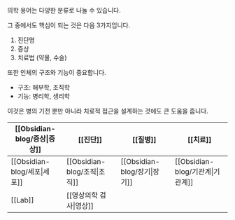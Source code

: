 
의학 용어는 다양한 분류로 나눌 수 있습니다.

그 중에서도 핵심이 되는 것은 다음 3가지입니다.
1. 진단명
2. 증상
3. 치료법 (약물, 수술)

또한 인체의 구조와 기능이 중요합니다.
- 구조: 해부학, 조직학
- 기능: 병리학, 생리학

이것은 병의 기전 뿐만 아니라 치료적 접근을 설계하는 것에도 큰 도움을 줍니다.

| [[Obsidian-blog/증상\|증상]] | [[진단]]                   | [[질병]]                   | [[치료]]                     |
| ------------------------ | ------------------------ | ------------------------ | -------------------------- |
| [[Obsidian-blog/세포\|세포]] | [[Obsidian-blog/조직\|조직]] | [[Obsidian-blog/장기\|장기]] | [[Obsidian-blog/기관계\|기관계]] |
| [[Lab]]                  | [[영상의학 검사\|영상]]          |                          |                            |
